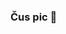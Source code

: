 ### Čus pic 👋

<!--

Here are some ideas to get you started:

- 🔭 I’m currently working on ...

- 👯 I’m looking to collaborate on ...
- 🌱 I’m currently learning C
- 🤔 I’m looking for help with ...
- 💬 Ask me about ...
- 📫 How to reach me: ...
- 😄 Pronouns: ...
- ⚡ Fun fact: ...
-->

